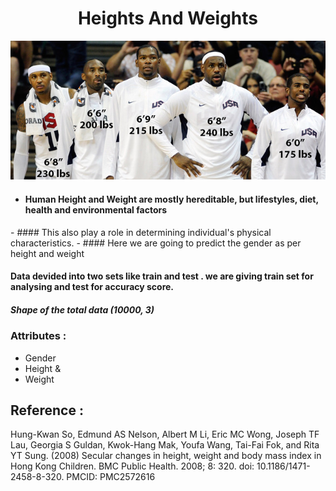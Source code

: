# <div align="center"> Heights And Weights </div>
<p align="center">
  <img src="players.jpg">
</p>

- #### Human Height and Weight are mostly hereditable, but lifestyles, diet, health and environmental factors
<bash>
- #### This also play a role in determining individual's physical characteristics. 
- #### Here we are going to predict the gender as per height and weight

#### Data devided into two sets like train and test . we are giving train set for analysing and test for accuracy score.

##### Shape of the total data (10000, 3)

### Attributes :
- Gender 
- Height & 
- Weight 

## Reference : 

Hung-Kwan So, Edmund AS Nelson, Albert M Li, Eric MC Wong, Joseph TF Lau, Georgia S Guldan, Kwok-Hang Mak, Youfa Wang, Tai-Fai Fok, and Rita YT Sung. (2008) Secular changes in height, weight and body mass index in Hong Kong Children. BMC Public Health. 2008; 8: 320. doi: 10.1186/1471-2458-8-320. PMCID: PMC2572616
